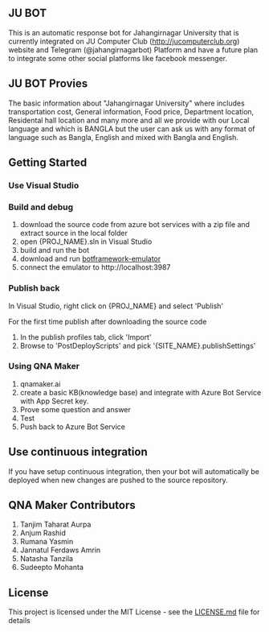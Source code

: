## JU BOT 

This is an automatic response bot for Jahangirnagar University that is currently integrated on JU Computer Club (http://jucomputerclub.org) website and Telegram (@jahangirnagarbot) Platform and have a future plan to integrate some other social platforms like facebook messenger. 

## JU BOT Provies

The basic information about "Jahangirnagar University" where includes transportation cost, General information, Food price, Department location, Residental hall location and many more and all we provide with our Local language and which is BANGLA but the user can ask us with any format of language such as Bangla, English and mixed with Bangla and English. 


## Getting Started

### Use Visual Studio 

### Build and debug 
1. download the source code from azure bot services  with a zip file and extract source in the local folder
2. open {PROJ_NAME}.sln in Visual Studio
3. build and run the bot
4. download and run [botframework-emulator](https://emulator.botframework.com/)
5. connect the emulator to http://localhost:3987

### Publish back

In Visual Studio, right click on {PROJ_NAME} and select 'Publish'

For the first time publish after downloading the source code
1. In the publish profiles tab, click 'Import'
2. Browse to 'PostDeployScripts' and pick '{SITE_NAME}.publishSettings'


### Using QNA Maker
 1. qnamaker.ai 
 2. create a basic KB(knowledge base) and integrate with Azure Bot Service with App Secret key.
 3. Prove some question and answer
 4. Test
 5. Push back to Azure Bot Service

## Use continuous integration

If you have setup continuous integration, then your bot will automatically be deployed when new changes are pushed to the source repository.

## QNA Maker Contributors 
1. Tanjim Taharat Aurpa
2. Anjum Rashid
3. Rumana Yasmin
4. Jannatul Ferdaws Amrin
5. Natasha Tanzila
6. Sudeepto Mohanta 

## License
This project is licensed under the MIT License - see the [LICENSE.md](LICENSE.md) file for details
